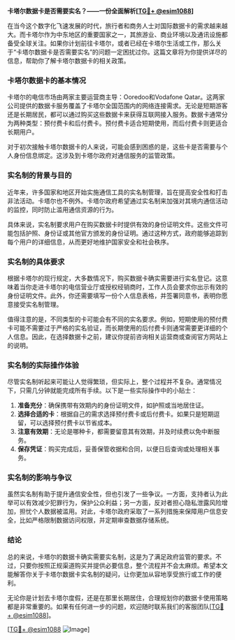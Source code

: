 **卡塔尔数据卡是否需要实名？——一份全面解析[[TG💪+ @esim1088](https://t.me/s/esim1088)]**

在当今这个数字化飞速发展的时代，旅行者和商务人士对国际数据卡的需求越来越大。而卡塔尔作为中东地区的重要国家之一，其旅游业、商业环境以及通讯设施都备受全球关注。如果你计划前往卡塔尔，或者已经在卡塔尔生活或工作，那么关于“卡塔尔数据卡是否需要实名”的问题一定困扰过你。这篇文章将为你提供详尽的信息，帮助你了解卡塔尔数据卡的相关政策。

### 卡塔尔数据卡的基本情况

卡塔尔的电信市场由两家主要运营商主导：Ooredoo和Vodafone Qatar。这两家公司提供的数据卡服务覆盖了卡塔尔全国范围内的网络连接需求。无论是短期游客还是长期居民，都可以通过购买这些数据卡来获得互联网接入服务。数据卡通常分为两种类型：预付费卡和后付费卡。预付费卡适合短期使用，而后付费卡则更适合长期用户。

对于初次接触卡塔尔数据卡的人来说，可能会感到困惑的是，这些卡是否需要与个人身份信息绑定。这涉及到卡塔尔政府对通信服务的监管政策。

### 实名制的背景与目的

近年来，许多国家和地区开始实施通信工具的实名制管理，旨在提高安全性和打击非法活动。卡塔尔也不例外。卡塔尔政府希望通过实名制来加强对其境内通信活动的监控，同时防止滥用通信资源的行为。

具体来说，实名制要求用户在购买数据卡时提供有效的身份证明文件。这些文件可能包括护照、身份证或其他官方颁发的身份证明。通过这种方式，政府能够追踪到每个用户的详细信息，从而更好地维护国家安全和社会秩序。

### 实名制的具体要求

根据卡塔尔的现行规定，大多数情况下，购买数据卡确实需要进行实名登记。这意味着当你走进卡塔尔的电信营业厅或授权经销商时，工作人员会要求你出示有效的身份证明文件。此外，你还需要填写一份个人信息表格，并签署同意书，表明你愿意接受实名制管理。

值得注意的是，不同类型的卡可能会有不同的实名要求。例如，短期使用的预付费卡可能不需要过于严格的实名验证，而长期使用的后付费卡则通常需要更详细的个人信息。因此，在选择数据卡之前，建议你提前咨询相关运营商或查阅官方网站上的说明。

### 实名制的实际操作体验

尽管实名制听起来可能让人觉得繁琐，但实际上，整个过程并不复杂。通常情况下，只需几分钟就能完成所有手续。以下是一些实际操作中的小贴士：

1. **准备充分**：确保携带有效期内的身份证明文件，如护照或当地居住证。
2. **选择合适的卡**：根据自己的需求选择预付费卡或后付费卡。如果只是短期逗留，可以选择预付费卡以节省成本。
3. **注意有效期**：无论是哪种卡，都需要留意其有效期，并及时续费以免中断服务。
4. **保存凭证**：购买完成后，妥善保管收据和合同，以便日后查询或处理相关事务。

### 实名制的影响与争议

虽然实名制有助于提升通信安全性，但也引发了一些争议。一方面，支持者认为此举可以有效减少犯罪行为，保护公众利益；另一方面，反对者担心隐私泄露风险增加，担忧个人数据被滥用。对此，卡塔尔政府采取了一系列措施来保障用户信息安全，比如严格限制数据访问权限，并定期审查数据存储系统。

### 结论

总的来说，卡塔尔的数据卡确实需要实名制，这是为了满足政府监管的要求。不过，只要你按照正规渠道购买并提供必要信息，整个流程并不会太麻烦。希望本文能解答你关于卡塔尔数据卡实名制的疑问，让你更加从容地享受旅行或工作的便利。

无论你是计划去卡塔尔度假，还是在那里长期居住，合理规划你的数据卡使用策略都是非常重要的。如果有任何进一步的问题，欢迎随时联系我们的客服团队[[TG💪+ @esim1088](https://t.me/s/esim1088)]。

[[TG💪+ @esim1088](https://t.me/s/esim1088) ![Image](https://i.postimg.cc/4NQfJmqS/Snipaste-2025-05-13-00-14-12.png)]